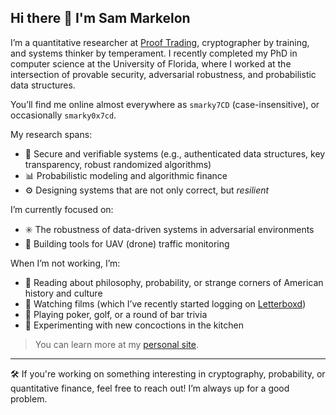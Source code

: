 ## Hi there 👋 I'm Sam Markelon

I’m a quantitative researcher at [Proof Trading](https://www.prooftrading.com), cryptographer by training, and systems thinker by temperament. I recently completed my PhD in computer science at the University of Florida, where I worked at the intersection of provable security, adversarial robustness, and probabilistic data structures.

You’ll find me online almost everywhere as `smarky7CD` (case-insensitive), or occasionally `smarky0x7cd`.

My research spans:
- 🔐 Secure and verifiable systems (e.g., authenticated data structures, key transparency, robust randomized algorithms)
- 📊 Probabilistic modeling and algorithmic finance
- ⚙️ Designing systems that are not only correct, but *resilient*

I’m currently focused on:
- ✳️ The robustness of data-driven systems in adversarial environments  
- 🚁 Building tools for UAV (drone) traffic monitoring

When I’m not working, I’m:
- 🧠 Reading about philosophy, probability, or strange corners of American history and culture  
- 🎥 Watching films (which I’ve recently started logging on [Letterboxd](https://letterboxd.com/smarky7cd/))  
- 🎲 Playing poker, golf, or a round of bar trivia  
- 🍝 Experimenting with new concoctions in the kitchen

> You can learn more at my [personal site](https://smarky7cd.github.io).

---

🛠 If you're working on something interesting in cryptography, probability, or quantitative finance, feel free to reach out! I’m always up for a good problem.
